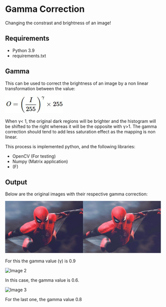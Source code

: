 # Gamma Correction
Changing the constrast and brightness of an image!

## Requirements
  * Python 3.9
  * requirements.txt

## Gamma
This can be used to correct the brightness of an image by a non linear transformation between the value:

![Non linear transformation][lil-transformation-url]

 When γ< 1, the original dark regions will be brighter and the histogram will be shifted to the right whereas it will be the opposite with γ>1. The gamma correction should tend to add less saturation effect as the mapping is non linear.

This process is implemented python, and the following libraries:
  * OpenCV (For testing)
  * Numpy (Matrix application)
  *  (F)

## Output

Below are the original images with their respective gamma correction:

![Image 1][lil-img1-url]

For this the gamma value (γ) is 0.9

![Image 2][lil-img2-url]

In this case, the gamma value is 0.6.

![Image 3][lil-img3-url]

For the last one, the gamma value 0.8


[lil-img1-url]: https://raw.githubusercontent.com/oguapi/GammaCorrection/master/assest/output1.jpg
[lil-img2-url]: https://raw.githubusercontent.com/oguapi/GammaCorrection/master/assest/output2.jpg
[lil-img3-url]: https://raw.githubusercontent.com/oguapi/GammaCorrection/master/assest/output3.jpg
[lil-transformation-url]: https://raw.githubusercontent.com/oguapi/GammaCorrection/master/assest/transformation.jpg